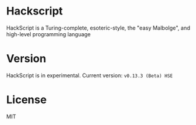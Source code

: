 # Hackscript

HackScript is a Turing-complete, esoteric-style, the "easy Malbolge", and high-level programming language

# Version

HackScript is in experimental. Current version: `v0.13.3 (Beta) HSE`

# License

MIT
